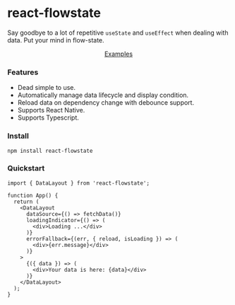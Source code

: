 # react-flowstate

Say goodbye to a lot of repetitive `useState` and `useEffect` when dealing with data.
Put your mind in flow-state.

<p align="center">
  <a href="https://github.com/dayoneteams/react-flowstate/tree/main/examples">Examples</a>
</p>

### Features

- Dead simple to use.
- Automatically manage data lifecycle and display condition.
- Reload data on dependency change with debounce support.
- Supports React Native.
- Supports Typescript.

### Install
```
npm install react-flowstate
```

### Quickstart

```tsx
import { DataLayout } from 'react-flowstate';

function App() {
  return (
    <DataLayout
      dataSource={() => fetchData()}
      loadingIndicator={() => (
        <div>Loading ...</div>
      )}
      errorFallback={(err, { reload, isLoading }) => (
        <div>{err.message}</div>
      )}
    >
      {({ data }) => (
        <div>Your data is here: {data}</div>
      )}
    </DataLayout>
  );
}
```
